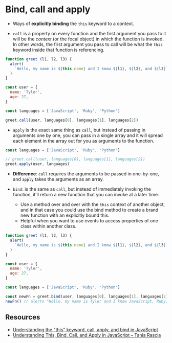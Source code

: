 # Bind, call and apply

* Ways of **explicitly binding** the `this` keyword to a context.

* `call` is a property on every function and the first argument you pass to it will be the *context* (or the focal object) in which the function is invoked. In other words, the first argument you pass to call will be what the `this` keyword inside that function is referencing.

```javascript
function greet (l1, l2, l3) {
  alert(
    `Hello, my name is ${this.name} and I know ${l1}, ${l2}, and ${l3}`
  )
}

const user = {
  name: 'Tyler',
  age: 27,
}

const languages = ['JavaScript', 'Ruby', 'Python']

greet.call(user, languages[0], languages[1], languages[2])
```

* `apply` is the exact same thing as `call`, but instead of passing in arguments one by one, you can pass in a single array and it will spread each element in the array out for you as arguments to the function.

```javascript
const languages = ['JavaScript', 'Ruby', 'Python']

// greet.call(user, languages[0], languages[1], languages[2])
greet.apply(user, languages)
```

* **Difference**: `call` requires the arguments to be passed in one-by-one, and `apply` takes the arguments as an array.

* `bind`: is the same as `call`, but instead of immediately invoking the function, it’ll return a new function that you can invoke at a later time.
  * Use a method over and over with the `this` context of another object, and in that case you could use the bind method to create a brand new function with an explicitly bound this.
  * Helpful when you want to use events to access properties of one class within another class.

```javascript
function greet (l1, l2, l3) {
  alert(
    `Hello, my name is ${this.name} and I know ${l1}, ${l2}, and ${l3}`
  )
}

const user = {
  name: 'Tyler',
  age: 27,
}

const languages = ['JavaScript', 'Ruby', 'Python']

const newFn = greet.bind(user, languages[0], languages[1], languages[2])
newFn() // alerts "Hello, my name is Tyler and I know JavaScript, Ruby, and Python"
```

## Resources

* [Understanding the "this" keyword, call, apply, and bind in JavaScript](https://tylermcginnis.com/this-keyword-call-apply-bind-javascript/)
* [Understanding This, Bind, Call, and Apply in JavaScript – Tania Rascia](https://www.taniarascia.com/this-bind-call-apply-javascript/)
